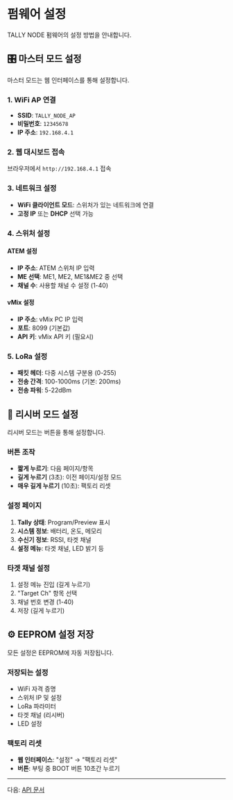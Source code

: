# 펌웨어 설정

TALLY NODE 펌웨어의 설정 방법을 안내합니다.

## 🎛️ 마스터 모드 설정

마스터 모드는 웹 인터페이스를 통해 설정합니다.

### 1. WiFi AP 연결
- **SSID**: `TALLY_NODE_AP`
- **비밀번호**: `12345678`
- **IP 주소**: `192.168.4.1`

### 2. 웹 대시보드 접속
브라우저에서 `http://192.168.4.1` 접속

### 3. 네트워크 설정
- **WiFi 클라이언트 모드**: 스위처가 있는 네트워크에 연결
- **고정 IP** 또는 **DHCP** 선택 가능

### 4. 스위처 설정
#### ATEM 설정
- **IP 주소**: ATEM 스위처 IP 입력
- **ME 선택**: ME1, ME2, ME1&ME2 중 선택
- **채널 수**: 사용할 채널 수 설정 (1-40)

#### vMix 설정  
- **IP 주소**: vMix PC IP 입력
- **포트**: 8099 (기본값)
- **API 키**: vMix API 키 (필요시)

### 5. LoRa 설정
- **패킷 헤더**: 다중 시스템 구분용 (0-255)
- **전송 간격**: 100-1000ms (기본: 200ms)
- **전송 파워**: 5-22dBm

## 📱 리시버 모드 설정

리시버 모드는 버튼을 통해 설정합니다.

### 버튼 조작
- **짧게 누르기**: 다음 페이지/항목
- **길게 누르기** (3초): 이전 페이지/설정 모드
- **매우 길게 누르기** (10초): 팩토리 리셋

### 설정 페이지
1. **Tally 상태**: Program/Preview 표시
2. **시스템 정보**: 배터리, 온도, 메모리
3. **수신기 정보**: RSSI, 타겟 채널
4. **설정 메뉴**: 타겟 채널, LED 밝기 등

### 타겟 채널 설정
1. 설정 메뉴 진입 (길게 누르기)
2. "Target Ch" 항목 선택
3. 채널 번호 변경 (1-40)
4. 저장 (길게 누르기)

## ⚙️ EEPROM 설정 저장

모든 설정은 EEPROM에 자동 저장됩니다.

### 저장되는 설정
- WiFi 자격 증명
- 스위처 IP 및 설정
- LoRa 파라미터
- 타겟 채널 (리시버)
- LED 설정

### 팩토리 리셋
- **웹 인터페이스**: "설정" → "팩토리 리셋"
- **버튼**: 부팅 중 BOOT 버튼 10초간 누르기

---

다음: [API 문서](api.md)